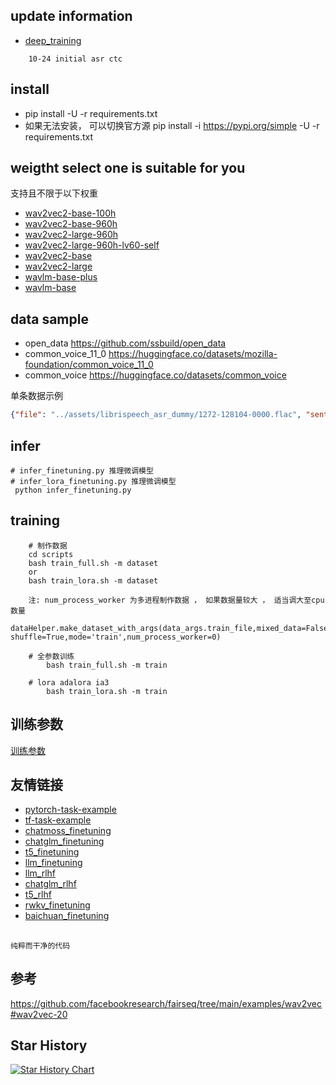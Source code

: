 ## update information
   - [deep_training](https://github.com/ssbuild/deep_training)

```text
    10-24 initial asr ctc
```
   

## install
  - pip install -U -r requirements.txt
  - 如果无法安装， 可以切换官方源 pip install -i https://pypi.org/simple -U -r requirements.txt



## weigtht select one is suitable for you
支持且不限于以下权重    
- [wav2vec2-base-100h](https://huggingface.co/facebook/wav2vec2-base-100h)
- [wav2vec2-base-960h](https://huggingface.co/facebook/wav2vec2-base-960h)
- [wav2vec2-large-960h](https://huggingface.co/facebook/wav2vec2-large-960h)
- [wav2vec2-large-960h-lv60-self](https://huggingface.co/facebook/wav2vec2-large-960h-lv60-self)
- [wav2vec2-base](https://huggingface.co/facebook/wav2vec2-base)
- [wav2vec2-large](https://huggingface.co/facebook/wav2vec2-large)
- [wavlm-base-plus](https://huggingface.co/microsoft/wavlm-base-plus)
- [wavlm-base](https://huggingface.co/microsoft/wavlm-base)


## data sample
- open_data https://github.com/ssbuild/open_data
- common_voice_11_0 https://huggingface.co/datasets/mozilla-foundation/common_voice_11_0
- common_voice https://huggingface.co/datasets/common_voice
   
单条数据示例
```json
{"file": "../assets/librispeech_asr_dummy/1272-128104-0000.flac", "sentence": "MISTER QUILTER IS THE APOSTLE OF THE MIDDLE CLASSES AND WE ARE GLAD TO WELCOME HIS GOSPEL"}
```



## infer
    # infer_finetuning.py 推理微调模型
    # infer_lora_finetuning.py 推理微调模型
     python infer_finetuning.py



## training
```text
    # 制作数据
    cd scripts
    bash train_full.sh -m dataset 
    or
    bash train_lora.sh -m dataset 
    
    注: num_process_worker 为多进程制作数据 ， 如果数据量较大 ， 适当调大至cpu数量
    dataHelper.make_dataset_with_args(data_args.train_file,mixed_data=False, shuffle=True,mode='train',num_process_worker=0)
    
    # 全参数训练 
        bash train_full.sh -m train
        
    # lora adalora ia3 
        bash train_lora.sh -m train
```
   

## 训练参数
[训练参数](args.MD)

## 友情链接

- [pytorch-task-example](https://github.com/ssbuild/pytorch-task-example)
- [tf-task-example](https://github.com/ssbuild/tf-task-example)
- [chatmoss_finetuning](https://github.com/ssbuild/chatmoss_finetuning)
- [chatglm_finetuning](https://github.com/ssbuild/chatglm_finetuning)
- [t5_finetuning](https://github.com/ssbuild/t5_finetuning)
- [llm_finetuning](https://github.com/ssbuild/llm_finetuning)
- [llm_rlhf](https://github.com/ssbuild/llm_rlhf)
- [chatglm_rlhf](https://github.com/ssbuild/chatglm_rlhf)
- [t5_rlhf](https://github.com/ssbuild/t5_rlhf)
- [rwkv_finetuning](https://github.com/ssbuild/rwkv_finetuning)
- [baichuan_finetuning](https://github.com/ssbuild/baichuan_finetuning)

## 
    纯粹而干净的代码


## 参考

https://github.com/facebookresearch/fairseq/tree/main/examples/wav2vec#wav2vec-20

## Star History

[![Star History Chart](https://api.star-history.com/svg?repos=ssbuild/asr_ctc_finetuning&type=Date)](https://star-history.com/#ssbuild/asr_ctc_finetuning&Date)